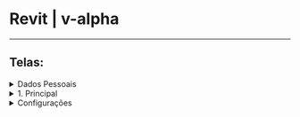 # Revit | v-alpha

*** 

## Telas:

<details>
<summary> Dados Pessoais </summary>

O app deve apresentar uma tela para que o usuario possa inserir seus dados. Para que consiga dar inicio aos alongamentos.

O app deve apresentar um campo obrigatório "Me identifico como:" do tipo Select, com as opções "Feminino" e "Masculino", que **ao selecionar** define uma identificação de gênero.

O app deve apresentar um campo obrigatório "Peso" do tipo Edit número decimal com a seguinte máscara (###,##), o campo deve aceitar somente valores acima de 0 e abaixo de 300.00.

O app deve apresentar um Button "Continuar" que só ficará selecionável quando o usuario preencher os campos acima. **Ao tocar**, segue para a *Tela-Principal*.

</details>

<details>
<summary> 1. Principal </summary>

<details>
<summary> 1.1 Visualização Principal </summary>

Detalhes

</details>

<details>
<summary> 1.2 Visualização Secundária </summary>

Detalhes

</details>

Detalhes

</details>

<details>
<summary> Configurações </summary>

O app deve apresentar uma "tela" (um popup) para que o usuário faça alterações em seus dados pessoais.

O app deve apresentar um campo "Me identifico como:" do tipo Select, com as opções "Feminino" e "Masculino", que **ao selecionar** altera a identificação de gênero.

O app deve apresentar um campo "Peso" do tipo Edit número decimal com a seguinte máscara (###,##), o campo deve aceitar somente valores acima de 0 e abaixo de 300.00.

O app deve conter um Button "X" que **ao tocar** salva as alterarações e fecha o popup de configurações.